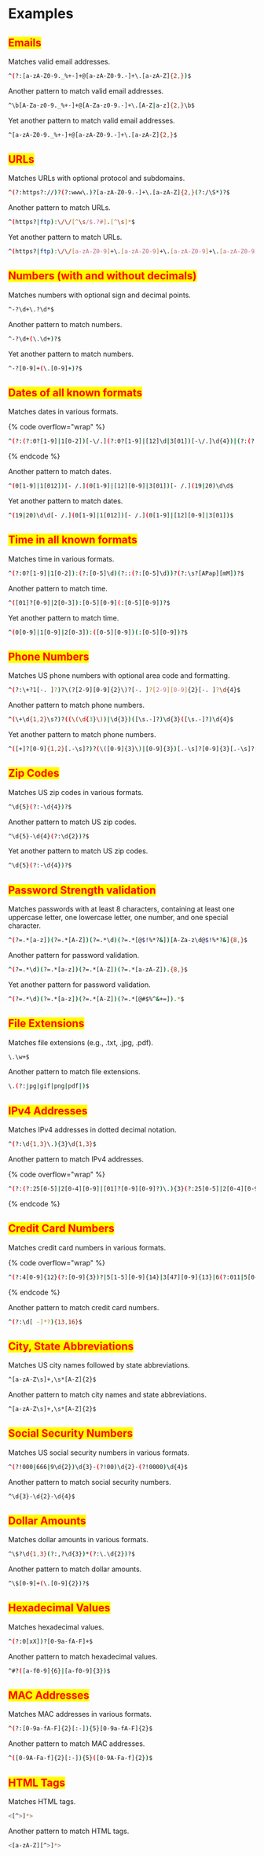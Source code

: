 # Examples

## <mark style="color:red;">Emails</mark>

Matches valid email addresses.

```bash
^(?:[a-zA-Z0-9._%+-]+@[a-zA-Z0-9.-]+\.[a-zA-Z]{2,})$
```

Another pattern to match valid email addresses.

```bash
^\b[A-Za-z0-9._%+-]+@[A-Za-z0-9.-]+\.[A-Z|a-z]{2,}\b$
```

Yet another pattern to match valid email addresses.

```bash
^[a-zA-Z0-9._%+-]+@[a-zA-Z0-9.-]+\.[a-zA-Z]{2,}$
```

## <mark style="color:red;">URLs</mark>

Matches URLs with optional protocol and subdomains.

```bash
^(?:https?://)?(?:www\.)?[a-zA-Z0-9.-]+\.[a-zA-Z]{2,}(?:/\S*)?$
```

Another pattern to match URLs.

```bash
^(https?|ftp):\/\/[^\s/$.?#].[^\s]*$ 
```

Yet another pattern to match URLs.

```bash
^(https?|ftp):\/\/[a-zA-Z0-9]+\.[a-zA-Z0-9]+\.[a-zA-Z0-9]+\.[a-zA-Z0-9]+\/[^\s]*$
```

## <mark style="color:red;">Numbers (with and without decimals)</mark>

Matches numbers with optional sign and decimal points.

```bash
^-?\d+\.?\d*$
```

Another pattern to match numbers.

```bash
^-?\d+(\.\d+)?$
```

Yet another pattern to match numbers.

```bash
^-?[0-9]+(\.[0-9]+)?$
```

## <mark style="color:red;">Dates of all known formats</mark>

Matches dates in various formats.

{% code overflow="wrap" %}
```bash
^(?:(?:0?[1-9]|1[0-2])[-\/.](?:0?[1-9]|[12]\d|3[01])[-\/.]\d{4})|(?:(?:0?[1-9]|[12]\d|3[01])[-\/.](?:0?[1-9]|1[0-2])[-\/.]\d{4})|(?:(?:0?[1-9]|1[0-2])[-\/.]\d{1,2}[-\/.]\d{2,4})$
```
{% endcode %}

Another pattern to match dates.

```bash
^(0[1-9]|1[012])[- /.](0[1-9]|[12][0-9]|3[01])[- /.](19|20)\d\d$
```

Yet another pattern to match dates.

```bash
^(19|20)\d\d[- /.](0[1-9]|1[012])[- /.](0[1-9]|[12][0-9]|3[01])$
```

## <mark style="color:red;">Time in all known formats</mark>

Matches time in various formats.

```bash
^(?:0?[1-9]|1[0-2]):(?:[0-5]\d)(?::(?:[0-5]\d))?(?:\s?[APap][mM])?$
```

Another pattern to match time.

```bash
^([01]?[0-9]|2[0-3]):[0-5][0-9](:[0-5][0-9])?$
```

Yet another pattern to match time.

```bash
^(0[0-9]|1[0-9]|2[0-3]):([0-5][0-9])(:[0-5][0-9])?$
```

## <mark style="color:red;">Phone Numbers</mark>

Matches US phone numbers with optional area code and formatting.

```bash
^(?:\+?1[-. ]?)?\(?[2-9][0-9]{2}\)?[-. ]?[2-9][0-9]{2}[-. ]?\d{4}$
```

Another pattern to match phone numbers.

```bash
^(\+\d{1,2}\s?)?((\(\d{3}\))|\d{3})([\s.-]?)\d{3}([\s.-]?)\d{4}$
```

Yet another pattern to match phone numbers.

```bash
^([+]?[0-9]{1,2}[.-\s]?)?(\([0-9]{3}\)|[0-9]{3})[.-\s]?[0-9]{3}[.-\s]?[0-9]{4}$
```

## <mark style="color:red;">Zip Codes</mark>

Matches US zip codes in various formats.

```bash
^\d{5}(?:-\d{4})?$
```

Another pattern to match US zip codes.

```bash
^\d{5}-\d{4}(?:\d{2})?$
```

Yet another pattern to match US zip codes.

```bash
^\d{5}(?:-\d{4})?$
```

## <mark style="color:red;">Password Strength validation</mark>

Matches passwords with at least 8 characters, containing at least one uppercase letter, one lowercase letter, one number, and one special character.

```bash
^(?=.*[a-z])(?=.*[A-Z])(?=.*\d)(?=.*[@$!%*?&])[A-Za-z\d@$!%*?&]{8,}$
```

Another pattern for password validation.

```bash
^(?=.*\d)(?=.*[a-z])(?=.*[A-Z])(?=.*[a-zA-Z]).{8,}$
```

Yet another pattern for password validation.

```bash
^(?=.*\d)(?=.*[a-z])(?=.*[A-Z])(?=.*[@#$%^&+=]).*$
```

## <mark style="color:red;">File Extensions</mark>

Matches file extensions (e.g., .txt, .jpg, .pdf).

```bash
\.\w+$
```

Another pattern to match file extensions.

```bash
\.(?:jpg|gif|png|pdf|)$
```

## <mark style="color:red;">IPv4 Addresses</mark>

Matches IPv4 addresses in dotted decimal notation.

```bash
^(?:\d{1,3}\.){3}\d{1,3}$
```

Another pattern to match IPv4 addresses.

{% code overflow="wrap" %}
```bash
^(?:(?:25[0-5]|2[0-4][0-9]|[01]?[0-9][0-9]?)\.){3}(?:25[0-5]|2[0-4][0-9]|[01]?[0-9][0-9]?)$
```
{% endcode %}

## <mark style="color:red;">Credit Card Numbers</mark>

Matches credit card numbers in various formats.

{% code overflow="wrap" %}
```bash
^(?:4[0-9]{12}(?:[0-9]{3})?|5[1-5][0-9]{14}|3[47][0-9]{13}|6(?:011|5[0-9]{2})[0-9]{12})$
```
{% endcode %}

Another pattern to match credit card numbers.

```bash
^(?:\d[ -]*?){13,16}$
```

## <mark style="color:red;">City, State Abbreviations</mark>

Matches US city names followed by state abbreviations.

```bash
^[a-zA-Z\s]+,\s*[A-Z]{2}$
```

Another pattern to match city names and state abbreviations.

```bash
^[a-zA-Z\s]+,\s*[A-Z]{2}$
```

## <mark style="color:red;">Social Security Numbers</mark>

Matches US social security numbers in various formats.

```bash
^(?!000|666|9\d{2})\d{3}-(?!00)\d{2}-(?!0000)\d{4}$
```

Another pattern to match social security numbers.

```bash
^\d{3}-\d{2}-\d{4}$
```

## <mark style="color:red;">Dollar Amounts</mark>

Matches dollar amounts in various formats.

```bash
^\$?\d{1,3}(?:,?\d{3})*(?:\.\d{2})?$
```

Another pattern to match dollar amounts.

```bash
^\$[0-9]+(\.[0-9]{2})?$
```

## <mark style="color:red;">Hexadecimal Values</mark>

Matches hexadecimal values.

```bash
^(?:0[xX])?[0-9a-fA-F]+$
```

Another pattern to match hexadecimal values.

```bash
^#?([a-f0-9]{6}|[a-f0-9]{3})$
```

## <mark style="color:red;">MAC Addresses</mark>

Matches MAC addresses in various formats.

```bash
^(?:[0-9a-fA-F]{2}[:-]){5}[0-9a-fA-F]{2}$
```

Another pattern to match MAC addresses.

```bash
^([0-9A-Fa-f]{2}[:-]){5}([0-9A-Fa-f]{2})$
```

## <mark style="color:red;">HTML Tags</mark>

Matches HTML tags.

```bash
<[^>]*>
```

Another pattern to match HTML tags.

```bash
<[a-zA-Z][^>]*>
```
